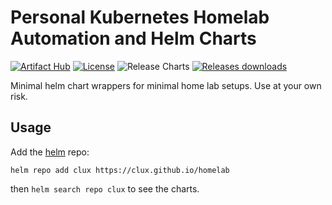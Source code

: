 # Personal Kubernetes Homelab Automation and Helm Charts

[![Artifact Hub](https://img.shields.io/endpoint?url=https://artifacthub.io/badge/repository/clux)](https://artifacthub.io/packages/search?org=clux) [![License](https://img.shields.io/badge/License-Apache%202.0-blue.svg)](https://opensource.org/licenses/Apache-2.0) ![Release Charts](https://github.com/clux/homelab/workflows/Release%20Charts/badge.svg?branch=main) [![Releases downloads](https://img.shields.io/github/downloads/clux/homelab/total.svg)](https://github.com/clux/homelab/releases)

Minimal helm chart wrappers for minimal home lab setups. Use at your own risk.

## Usage

Add the [helm](https://helm.sh) repo:

```console
helm repo add clux https://clux.github.io/homelab
```

then `helm search repo clux` to see the charts.


